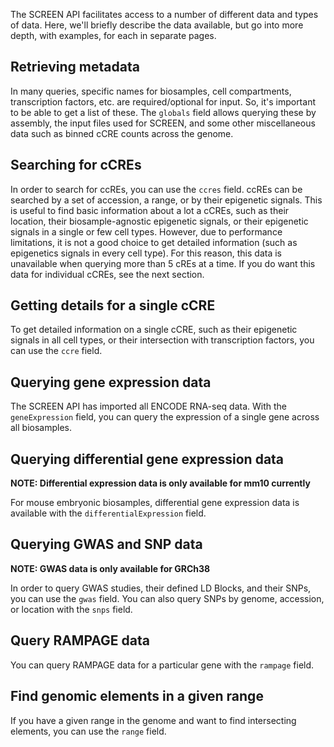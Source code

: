 The SCREEN API facilitates access to a number of different data and types of
data. Here, we'll briefly describe the data available, but go into more depth,
with examples, for each in separate pages.

## Retrieving metadata

In many queries, specific names for biosamples, cell compartments, transcription
factors, etc. are required/optional for input. So, it's important to be able to
get a list of these. The `globals` field allows querying these by assembly, the
input files used for SCREEN, and some other miscellaneous data such as binned
cCRE counts across the genome.

## Searching for cCREs

In order to search for ccREs, you can use the `ccres` field. ccREs can be
searched by a set of accession, a range, or by their epigenetic signals. This is
useful to find basic information about a lot a cCREs, such as their location,
their biosample-agnostic epigenetic signals, or their epigenetic signals in a
single or few cell types. However, due to performance limitations, it is not a
good choice to get detailed information (such as epigenetics signals in every
cell type). For this reason, this data is unavailable when querying more than 5
cREs at a time. If you do want this data for individual cCREs, see the next
section.

## Getting details for a single cCRE

To get detailed information on a single cCRE, such as their epigenetic signals
in all cell types, or their intersection with transcription factors, you can use
the `ccre` field.

## Querying gene expression data

The SCREEN API has imported all ENCODE RNA-seq data. With the `geneExpression`
field, you can query the expression of a single gene across all biosamples.

## Querying differential gene expression data

**NOTE: Differential expression data is only available for mm10 currently**

For mouse embryonic biosamples, differential gene expression data is available
with the `differentialExpression` field.

## Querying GWAS and SNP data

**NOTE: GWAS data is only available for GRCh38**

In order to query GWAS studies, their defined LD Blocks, and their SNPs, you can
use the `gwas` field. You can also query SNPs by genome, accession, or location
with the `snps` field.

## Query RAMPAGE data

You can query RAMPAGE data for a particular gene with the `rampage` field.

## Find genomic elements in a given range

If you have a given range in the genome and want to find intersecting elements,
you can use the `range` field.